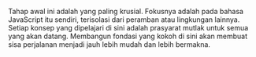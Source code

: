 
Tahap awal ini adalah yang paling krusial. Fokusnya adalah pada bahasa JavaScript itu sendiri, terisolasi dari peramban atau lingkungan lainnya. Setiap konsep yang dipelajari di sini adalah prasyarat mutlak untuk semua yang akan datang. Membangun fondasi yang kokoh di sini akan membuat sisa perjalanan menjadi jauh lebih mudah dan lebih bermakna.